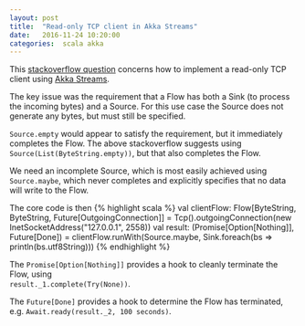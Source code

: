 ```yaml
---
layout: post
title:  "Read-only TCP client in Akka Streams"
date:   2016-11-24 10:20:00
categories:  scala akka
---
```


This [stackoverflow question](http://stackoverflow.com/questions/35398852/reading-tcp-as-client-via-akka-stream) concerns how to implement a read-only TCP client using [Akka Streams](http://doc.akka.io/docs/akka/2.4/scala/stream/index.html).  

The key issue was the requirement that a Flow has both a Sink (to process the incoming bytes) and a Source. For this use case the Source does not generate any bytes, but must still be specified. 

```Source.empty``` would appear to satisfy the requirement, but it immediately completes the Flow. The above stackoverflow suggests using ```Source(List(ByteString.empty))```, but that also completes the Flow. 

We need an incomplete Source, which is most easily achieved using ```Source.maybe```, which never completes and explicitly specifies that no data will write to the Flow. 

The core code is then
{% highlight scala %}
  val clientFlow: Flow[ByteString, ByteString, Future[OutgoingConnection]] =
     Tcp().outgoingConnection(new InetSocketAddress("127.0.0.1", 2558))
  val result: (Promise[Option[Nothing]], Future[Done]) =
     clientFlow.runWith(Source.maybe, Sink.foreach(bs => println(bs.utf8String)))
{% endhighlight %}

The ```Promise[Option[Nothing]]``` provides a hook to cleanly terminate the Flow, using  
```result._1.complete(Try(None))```.

The ```Future[Done]``` provides a hook to determine the Flow has terminated, e.g.
```Await.ready(result._2, 100 seconds)```.









